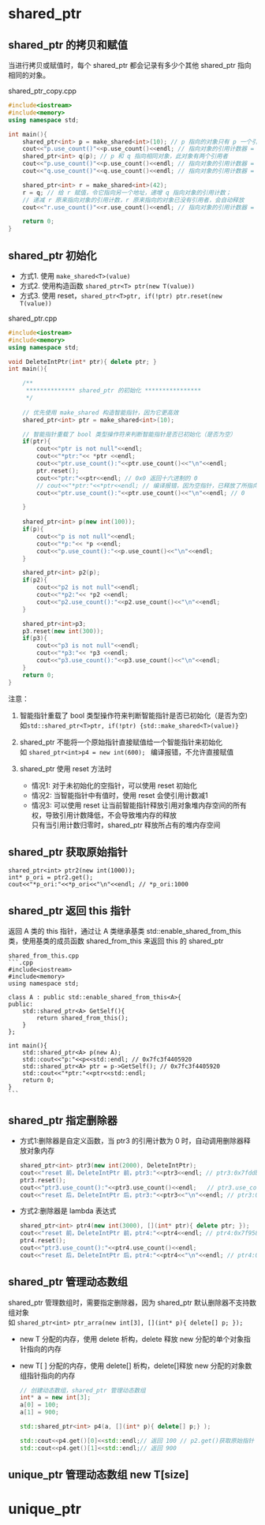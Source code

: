 # shared_ptr 

## shared_ptr 的拷贝和赋值
当进行拷贝或赋值时，每个 shared_ptr 都会记录有多少个其他 shared_ptr 指向相同的对象。

shared_ptr_copy.cpp
```.cpp
#include<iostream>
#include<memory>
using namespace std;

int main(){
	shared_ptr<int> p = make_shared<int>(10); // p 指向的对象只有 p 一个引用者
	cout<<"p.use_count()"<<p.use_count()<<endl; // 指向对象的引用计数器 = 1
	shared_ptr<int> q(p); // p 和 q 指向相同对象，此对象有两个引用者
	cout<<"p.use_count()"<<p.use_count()<<endl; // 指向对象的引用计数器 = 2
	cout<<"q.use_count()"<<q.use_count()<<endl; // 指向对象的引用计数器 = 2

	shared_ptr<int> r = make_shared<int>(42); 
	r = q; // 给 r 赋值，令它指向另一个地址，递增 q 指向对象的引用计数；
	// 递减 r 原来指向对象的引用计数，r 原来指向的对象已没有引用者，会自动释放
	cout<<"r.use_count()"<<r.use_count()<<endl; // 指向对象的引用计数器 = 3 

	return 0;
}
```
	
## shared_ptr 初始化
* 方式1. 使用 `make_shared<T>(value)`
* 方式2. 使用构造函数 `shared_ptr<T> ptr(new T(value))`
* 方式3. 使用 reset，`shared_ptr<T>ptr, if(!ptr) ptr.reset(new T(value))`

shared_ptr.cpp
```.cpp
#include<iostream>
#include<memory>
using namespace std;

void DeleteIntPtr(int* ptr){ delete ptr; }
int main(){

	/**
	 ************** shared_ptr 的初始化 ****************
	 */
	
	// 优先使用 make_shared 构造智能指针，因为它更高效
	shared_ptr<int> ptr = make_shared<int>(10);

	// 智能指针重载了 bool 类型操作符来判断智能指针是否已初始化（是否为空）
	if(ptr){ 
		cout<<"ptr is not null"<<endl; 
		cout<<"*ptr:"<< *ptr <<endl;
		cout<<"ptr.use_count():"<<ptr.use_count()<<"\n"<<endl;
		ptr.reset();
		cout<<"ptr:"<<ptr<<endl; // 0x0 返回十六进制的 0
		// cout<<"*ptr:"<<*ptr<<endl; // 编译报错，因为空指针，已释放了所指向对象的堆内存空间
		cout<<"ptr.use_count():"<<ptr.use_count()<<"\n"<<endl; // 0

	}
	
	shared_ptr<int> p(new int(100));
	if(p){ 
		cout<<"p is not null"<<endl; 
		cout<<"*p:"<< *p <<endl;
		cout<<"p.use_count():"<<p.use_count()<<"\n"<<endl;
	}

	shared_ptr<int> p2(p);
	if(p2){ 
		cout<<"p2 is not null"<<endl; 
		cout<<"*p2:"<< *p2 <<endl;
		cout<<"p2.use_count():"<<p2.use_count()<<"\n"<<endl;
	}

	shared_ptr<int>p3;
	p3.reset(new int(300));
	if(p3){ 
		cout<<"p3 is not null"<<endl; 
		cout<<"*p3:"<< *p3 <<endl;
		cout<<"p3.use_count():"<<p3.use_count()<<"\n"<<endl;
	}
	return 0;
}
```

注意：
1. 智能指针重载了 bool 类型操作符来判断智能指针是否已初始化（是否为空)<br>
   如`std::shared_ptr<T>ptr, if(!ptr) {std::make_shared<T>(value)}`<br>
   
2. shared_ptr 不能将一个原始指针直接赋值给一个智能指针来初始化<br>
   如 `shared_ptr<int>p4 = new int(600); ` 编译报错，不允许直接赋值<br>
   
3. shared_ptr 使用 reset 方法时<br>
	* 情况1: 对于未初始化的空指针，可以使用 reset 初始化<br>
	* 情况2: 当智能指针中有值时，使用 reset 会使引用计数减1<br>
	* 情况3: 可以使用 reset 让当前智能指针释放引用对象堆内存空间的所有权，导致引用计数降低，不会导致堆内存的释放<br>
			只有当引用计数归零时，shared_ptr 释放所占有的堆内存空间<br>
	 
## shared_ptr 获取原始指针

	shared_ptr<int> ptr2(new int(1000));
	int* p_ori = ptr2.get();
	cout<<"*p_ori:"<<*p_ori<<"\n"<<endl; // *p_ori:1000
	
## shared_ptr 返回 this 指针
返回 A 类的 this 指针，通过让 A 类继承基类 std::enable_shared_from_this<T> 类，使用基类的成员函数 shared_from_this 来返回 this 的 shared_ptr
	
	shared_from_this.cpp
	```.cpp
	#include<iostream>
	#include<memory>
	using namespace std;

	class A : public std::enable_shared_from_this<A>{
	public:
		std::shared_ptr<A> GetSelf(){
			return shared_from_this();
		}
	};

	int main(){
		std::shared_ptr<A> p(new A);
		std::cout<<"p:"<<p<<std::endl; // 0x7fc3f4405920
		std::shared_ptr<A> ptr = p->GetSelf(); // 0x7fc3f4405920
		std::cout<<"*ptr:"<<ptr<<std::endl;
		return 0;
	}
	```

	
	
## shared_ptr 指定删除器
* 方式1:删除器是自定义函数，当 ptr3 的引用计数为 0 时，自动调用删除器释放对象内存
	
	```.cpp
	shared_ptr<int> ptr3(new int(2000), DeleteIntPtr); 
	cout<<"reset 前，DeleteIntPtr 前，ptr3:"<<ptr3<<endl; // ptr3:0x7fddb34059b0
	ptr3.reset(); 
	cout<<"ptr3.use_count():"<<ptr3.use_count()<<endl;   // ptr3.use_count():0
	cout<<"reset 后，DeleteIntPtr 后，ptr3:"<<ptr3<<"\n"<<endl; // ptr3:0x0，表示空指针，已释放对象内存
	```

* 方式2:删除器是 lambda 表达式

	```.cpp
	shared_ptr<int> ptr4(new int(3000), [](int* ptr){ delete ptr; });
	cout<<"reset 前，DeleteIntPtr 前，ptr4:"<<ptr4<<endl; // ptr4:0x7f9588c059b0
	ptr4.reset(); 
	cout<<"ptr3.use_count():"<<ptr4.use_count()<<endl;   
	cout<<"reset 后，DeleteIntPtr 后，ptr4:"<<ptr4<<"\n"<<endl; // ptr4:0x0
	```
	
## shared_ptr 管理动态数组
shared_ptr 管理数组时，需要指定删除器，因为 shared_ptr 默认删除器不支持数组对象<br>
如 `shared_ptr<int> ptr_arra(new int[3], [](int* p){ delete[] p; });`

* new T 分配的内存，使用 delete 析构，delete 释放 new 分配的单个对象指针指向的内存
* new T[ ] 分配的内存，使用 delete[] 析构，delete[]释放 new 分配的对象数组指针指向的内存

	```.cpp
	// 创建动态数组，shared_ptr 管理动态数组
	int* a = new int[3];
	a[0] = 100;
	a[1] = 900;
	
    std::shared_ptr<int> p4(a, [](int* p){ delete[] p;} );

    std::cout<<p4.get()[0]<<std::endl;// 返回 100 // p2.get()获取原始指针 a
    std::cout<<p4.get()[1]<<std::endl;// 返回 900
	```
## unique_ptr 管理动态数组 new T[size]
# unique_ptr
